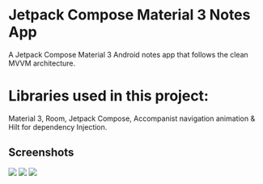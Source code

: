 # Jetpack Compose Material 3 Notes App
A Jetpack Compose Material 3 Android notes app that follows the clean MVVM architecture. 

# Libraries used in this project:
Material 3, Room, Jetpack Compose, Accompanist navigation animation & Hilt for dependency Injection.





## Screenshots
<img src="https://i.ibb.co/4T38G05/Artboard1.png"/>
<img src="https://i.ibb.co/YNWxdXc/Artboard2.png"/>
<img src="https://i.ibb.co/L59FWby/Artboard3.png"/>







